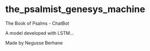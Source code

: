 # the_psalmist_genesys_machine
The Book of Psalms - ChatBot

A model developed with LSTM... 

Made by Negusse Berhane
